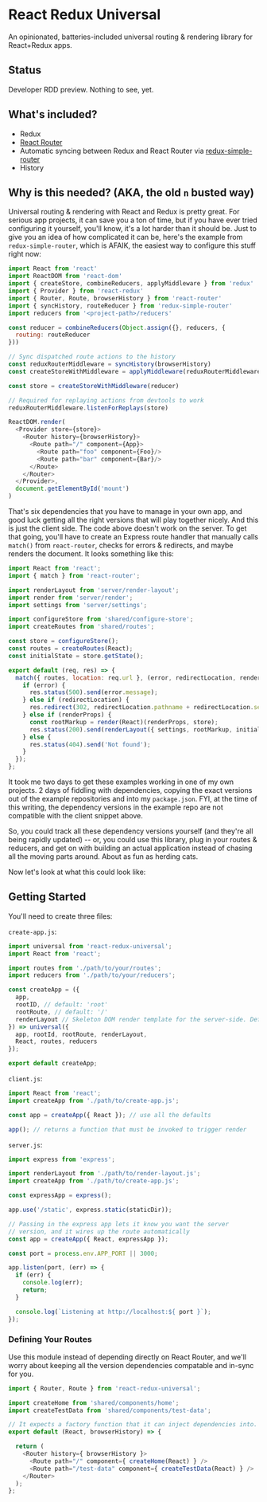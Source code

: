 # React Redux Universal

An opinionated, batteries-included universal routing &amp; rendering library for React+Redux apps.

## Status

Developer RDD preview. Nothing to see, yet.


## What's included?

* Redux
* [React Router]()
* Automatic syncing between Redux and React Router via [redux-simple-router](https://github.com/rackt/redux-simple-router)
* History

## Why is this needed? (AKA, the old `n` busted way)

Universal routing & rendering with React and Redux is pretty great. For serious app projects, it can save you a ton of time, but if you have ever tried configuring it yourself, you'll know, it's a lot harder than it should be. Just to give you an idea of how complicated it can be, here's the example from `redux-simple-router`, which is AFAIK, the easiest way to configure this stuff right now:

```js
import React from 'react'
import ReactDOM from 'react-dom'
import { createStore, combineReducers, applyMiddleware } from 'redux'
import { Provider } from 'react-redux'
import { Router, Route, browserHistory } from 'react-router'
import { syncHistory, routeReducer } from 'redux-simple-router'
import reducers from '<project-path>/reducers'

const reducer = combineReducers(Object.assign({}, reducers, {
  routing: routeReducer
}))

// Sync dispatched route actions to the history
const reduxRouterMiddleware = syncHistory(browserHistory)
const createStoreWithMiddleware = applyMiddleware(reduxRouterMiddleware)(createStore)

const store = createStoreWithMiddleware(reducer)

// Required for replaying actions from devtools to work
reduxRouterMiddleware.listenForReplays(store)

ReactDOM.render(
  <Provider store={store}>
    <Router history={browserHistory}>
      <Route path="/" component={App}>
        <Route path="foo" component={Foo}/>
        <Route path="bar" component={Bar}/>
      </Route>
    </Router>
  </Provider>,
  document.getElementById('mount')
)
```

That's six dependencies that you have to manage in your own app, and good luck getting all the right versions that will play together nicely. And this is just the client side. The code above doesn't work on the server. To get that going, you'll have to create an Express route handler that manually calls `match()` from `react-router`, checks for errors & redirects, and maybe renders the document. It looks something like this:


```js
import React from 'react';
import { match } from 'react-router';

import renderLayout from 'server/render-layout';
import render from 'server/render';
import settings from 'server/settings';

import configureStore from 'shared/configure-store';
import createRoutes from 'shared/routes';

const store = configureStore();
const routes = createRoutes(React);
const initialState = store.getState();

export default (req, res) => {
  match({ routes, location: req.url }, (error, redirectLocation, renderProps) => {
    if (error) {
      res.status(500).send(error.message);
    } else if (redirectLocation) {
      res.redirect(302, redirectLocation.pathname + redirectLocation.search);
    } else if (renderProps) {
      const rootMarkup = render(React)(renderProps, store);
      res.status(200).send(renderLayout({ settings, rootMarkup, initialState }));
    } else {
      res.status(404).send('Not found');
    }
  });
};
```

It took me two days to get these examples working in one of my own projects. 2 days of fiddling with dependencies, copying the exact versions out of the example repositories and into my `package.json`. FYI, at the time of this writing, the dependency versions in the example repo are not compatible with the client snippet above.

So, you could track all these dependency versions yourself (and they're all being rapidly updated) -- or, you could use this library, plug in your routes & reducers, and get on with building an actual application instead of chasing all the moving parts around. About as fun as herding cats.

Now let's look at what this could look like:


## Getting Started

You'll need to create three files:

`create-app.js`:

```js
import universal from 'react-redux-universal';
import React from 'react';

import routes from './path/to/your/routes';
import reducers from './path/to/your/reducers';

const createApp = ({
  app,
  rootID, // default: 'root'
  rootRoute, // default: '/'
  renderLayout // Skeleton DOM render template for the server-side. Default: Barebones ES6 template
}) => universal({
  app, rootId, rootRoute, renderLayout,
  React, routes, reducers
});

export default createApp;
```


`client.js`:

```js
import React from 'react';
import createApp from './path/to/create-app.js';

const app = createApp({ React }); // use all the defaults

app(); // returns a function that must be invoked to trigger render
```


`server.js`:

```js
import express from 'express';

import renderLayout from './path/to/render-layout.js';
import createApp from './path/to/create-app.js';

const expressApp = express();

app.use('/static', express.static(staticDir));

// Passing in the express app lets it know you want the server
// version, and it wires up the route automatically
const app = createApp({ React, expressApp });

const port = process.env.APP_PORT || 3000;

app.listen(port, (err) => {
  if (err) {
    console.log(err);
    return;
  }

  console.log(`Listening at http://localhost:${ port }`);
});
```


### Defining Your Routes

Use this module instead of depending directly on React Router, and we'll worry about keeping all the version dependencies compatable and in-sync for you.

```js
import { Router, Route } from 'react-redux-universal';

import createHome from 'shared/components/home';
import createTestData from 'shared/components/test-data';

// It expects a factory function that it can inject dependencies into.
export default (React, browserHistory) => {

  return (
    <Router history={ browserHistory }>
      <Route path="/" component={ createHome(React) } />
      <Route path="/test-data" component={ createTestData(React) } />
    </Router>
  );
};
```
